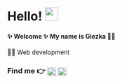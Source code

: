 # Hello! <img src="https://raw.githubusercontent.com/MartinHeinz/MartinHeinz/master/wave.gif" width="30px"> 
#### ✨ Welcome ✨ My name is Giezka  🙋‍♀️<br>
👩‍💻 Web development <br>
### Find me 👉 <a target="_blank" href="https://www.linkedin.com/in/giezkavebyagustin/"><img align="center" alt="Linkedin" width="20px" src="https://cdn.jsdelivr.net/npm/simple-icons@v3/icons/linkedin.svg" /></a> <a target="_blank" href="https://www.instagram.com/giezkavebya/"><img align="center" alt="Instagram" width="20px" src="https://cdn.jsdelivr.net/npm/simple-icons@v3/icons/instagram.svg" /></a> 

